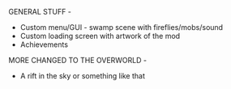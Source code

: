 GENERAL STUFF -
* Custom menu/GUI - swamp scene with fireflies/mobs/sound
* Custom loading screen with artwork of the mod
* Achievements

MORE CHANGED TO THE OVERWORLD -
* A rift in the sky or something like that


